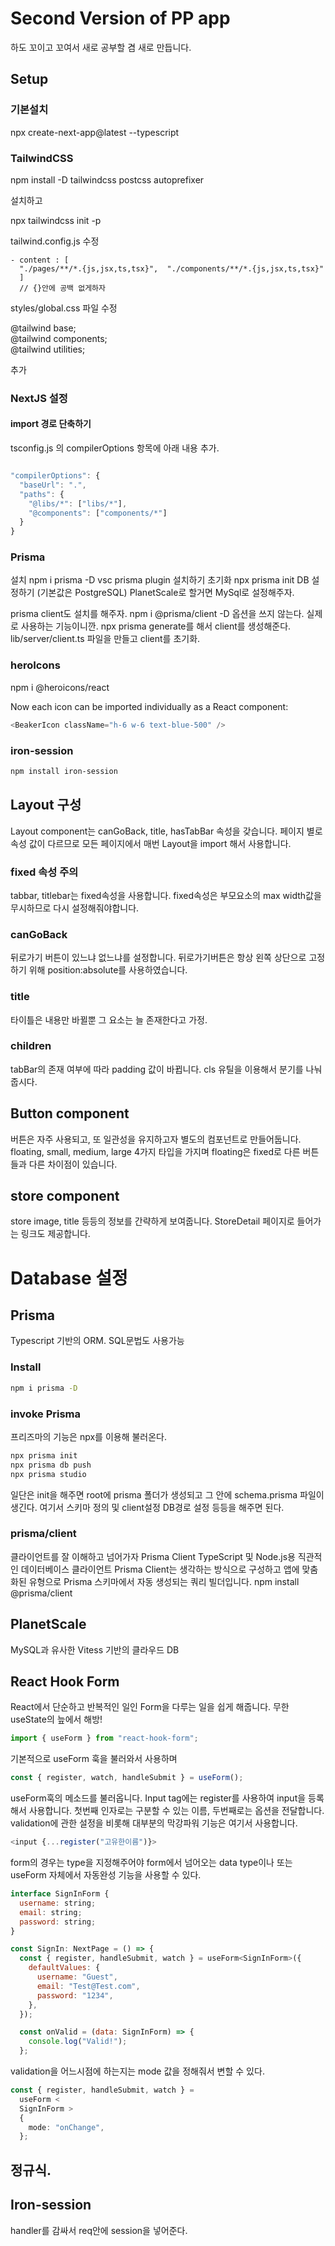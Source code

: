 # Second Version of PP app

하도 꼬이고 꼬여서 새로 공부할 겸 새로 만듭니다.

## Setup

### 기본설치

npx create-next-app@latest --typescript

### TailwindCSS

npm install -D tailwindcss postcss autoprefixer

설치하고

npx tailwindcss init -p

tailwind.config.js 수정

```
- content : [
  "./pages/**/*.{js,jsx,ts,tsx}",  "./components/**/*.{js,jsx,ts,tsx}"
  ]
  // {}안에 공백 없게하자

```

styles/global.css 파일 수정

@tailwind base;  
@tailwind components;  
@tailwind utilities;

추가

### NextJS 설정

#### import 경로 단축하기

tsconfig.js 의 compilerOptions 항목에 아래 내용 추가.

```javascript

"compilerOptions": {
  "baseUrl": ".",
  "paths": {
    "@libs/*": ["libs/*"],
    "@components": ["components/*"]
  }
}

```

### Prisma

설치
npm i prisma -D
vsc prisma plugin 설치하기
초기화
npx prisma init
DB 설정하기 (기본값은 PostgreSQL)
PlanetScale로 할거면 MySql로 설정해주자.

prisma client도 설치를 해주자.
npm i @prisma/client
-D 옵션을 쓰지 않는다. 실제로 사용하는 기능이니깐.
npx prisma generate를 해서 client를 생성해준다.
lib/server/client.ts 파일을 만들고 client를 초기화.

### heroIcons

npm i @heroicons/react

Now each icon can be imported individually as a React component:

```javascript
<BeakerIcon className="h-6 w-6 text-blue-500" />
```

### iron-session

```bash
npm install iron-session
```

## Layout 구성

Layout component는 canGoBack, title, hasTabBar 속성을 갖습니다. 페이지 별로 속성 값이 다르므로 모든 페이지에서 매번 Layout을 import 해서 사용합니다.

### fixed 속성 주의

tabbar, titlebar는 fixed속성을 사용합니다. fixed속성은 부모요소의 max width값을 무시하므로 다시 설정해줘야합니다.

### canGoBack

뒤로가기 버튼이 있느냐 없느냐를 설정합니다. 뒤로가기버튼은 항상 왼쪽 상단으로 고정하기 위해 position:absolute를 사용하였습니다.

### title

타이틀은 내용만 바뀔뿐 그 요소는 늘 존재한다고 가정.

### children

tabBar의 존재 여부에 따라 padding 값이 바뀝니다. cls 유틸을 이용해서 분기를 나눠줍시다.

## Button component

버튼은 자주 사용되고, 또 일관성을 유지하고자 별도의 컴포넌트로 만들어둡니다.
floating, small, medium, large 4가지 타입을 가지며 floating은 fixed로 다른 버튼들과 다른 차이점이 있습니다.

## store component

store image, title 등등의 정보를 간략하게 보여줍니다.
StoreDetail 페이지로 들어가는 링크도 제공합니다.

# Database 설정

## Prisma

Typescript 기반의 ORM.
SQL문법도 사용가능

### Install

```bash
npm i prisma -D
```

### invoke Prisma

프리즈마의 기능은 npx를 이용해 불러온다.

```bash
npx prisma init
npx prisma db push
npx prisma studio
```

일단은 init을 해주면 root에 prisma 폴더가 생성되고 그 안에 schema.prisma 파일이 생긴다.
여기서 스키마 정의 및 client설정 DB경로 설정 등등을 해주면 된다.

### prisma/client

클라이언트를 잘 이해하고 넘어가자
Prisma Client
TypeScript 및 Node.js용 직관적인 데이터베이스 클라이언트
Prisma Client는 생각하는 방식으로 구성하고 앱에 맞춤화된 유형으로 Prisma 스키마에서 자동 생성되는 쿼리 빌더입니다.
npm install @prisma/client

## PlanetScale

MySQL과 유사한 Vitess 기반의 클라우드 DB

## React Hook Form

React에서 단순하고 반복적인 일인 Form을 다루는 일을 쉽게 해줍니다. 무한 useState의 늪에서 해방!

```javascript
import { useForm } from "react-hook-form";
```

기본적으로 useForm 훅을 불러와서 사용하며

```javascript
const { register, watch, handleSubmit } = useForm();
```

useForm훅의 메소드를 불러옵니다.
Input tag에는 register를 사용하여 input을 등록해서 사용합니다. 첫번째 인자로는 구분할 수 있는 이름, 두번째로는 옵션을 전달합니다. validation에 관한 설정을 비롯해 대부분의 막강파워 기능은 여기서 사용합니다.

```javascript
<input {...register("고유한이름")}>
```

form의 경우는 type을 지정해주어야 form에서 넘어오는 data type이나 또는 useForm 자체에서 자동완성 기능을 사용할 수 있다.

```javascript
interface SignInForm {
  username: string;
  email: string;
  password: string;
}

const SignIn: NextPage = () => {
  const { register, handleSubmit, watch } = useForm<SignInForm>({
    defaultValues: {
      username: "Guest",
      email: "Test@Test.com",
      password: "1234",
    },
  });

  const onValid = (data: SignInForm) => {
    console.log("Valid!");
  };
```

validation을 어느시점에 하는지는 mode 값을 정해줘서 변할 수 있다.

```typescript
const { register, handleSubmit, watch } =
  useForm <
  SignInForm >
  {
    mode: "onChange",
  };
```

## 정규식.

## Iron-session

handler를 감싸서 req안에 session을 넣어준다.
